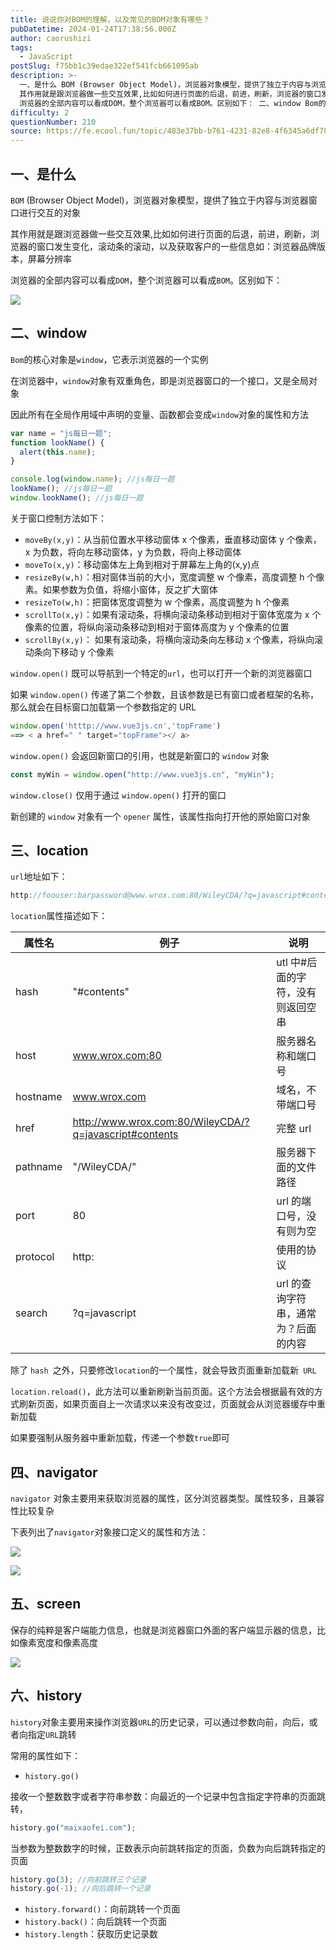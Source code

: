 ```yaml
---
title: 说说你对BOM的理解，以及常见的BOM对象有哪些？
pubDatetime: 2024-01-24T17:38:56.000Z
author: caorushizi
tags:
  - JavaScript
postSlug: f75bb1c39edae322ef541fcb661095ab
description: >-
  一、是什么 BOM (Browser Object Model)，浏览器对象模型，提供了独立于内容与浏览器窗口进行交互的对象
  其作用就是跟浏览器做一些交互效果,比如如何进行页面的后退，前进，刷新，浏览器的窗口发生变化，滚动条的滚动，以及获取客户的一些信息如：浏览器品牌版本，屏幕分辨率
  浏览器的全部内容可以看成DOM，整个浏览器可以看成BOM。区别如下： 二、window Bom的核心对象是wind
difficulty: 2
questionNumber: 210
source: https://fe.ecool.fun/topic/483e37bb-b761-4231-82e8-4f6345a6df78
---
```


## 一、是什么

`BOM` (Browser Object Model)，浏览器对象模型，提供了独立于内容与浏览器窗口进行交互的对象

其作用就是跟浏览器做一些交互效果,比如如何进行页面的后退，前进，刷新，浏览器的窗口发生变化，滚动条的滚动，以及获取客户的一些信息如：浏览器品牌版本，屏幕分辨率

浏览器的全部内容可以看成`DOM`，整个浏览器可以看成`BOM`。区别如下：

![](https://static.ecool.fun//article/cb0c5ea4-db38-4753-812e-297289372881.png)

## 二、window

`Bom`的核心对象是`window`，它表示浏览器的一个实例

在浏览器中，`window`对象有双重角色，即是浏览器窗口的一个接口，又是全局对象

因此所有在全局作用域中声明的变量、函数都会变成`window`对象的属性和方法

```js
var name = "js每日一题";
function lookName() {
  alert(this.name);
}

console.log(window.name); //js每日一题
lookName(); //js每日一题
window.lookName(); //js每日一题
```

关于窗口控制方法如下：

- `moveBy(x,y)`：从当前位置水平移动窗体 x 个像素，垂直移动窗体 y 个像素，x 为负数，将向左移动窗体，y 为负数，将向上移动窗体
- `moveTo(x,y)`：移动窗体左上角到相对于屏幕左上角的(x,y)点
- `resizeBy(w,h)`：相对窗体当前的大小，宽度调整 w 个像素，高度调整 h 个像素。如果参数为负值，将缩小窗体，反之扩大窗体
- `resizeTo(w,h)`：把窗体宽度调整为 w 个像素，高度调整为 h 个像素
- `scrollTo(x,y)`：如果有滚动条，将横向滚动条移动到相对于窗体宽度为 x 个像素的位置，将纵向滚动条移动到相对于窗体高度为 y 个像素的位置
- `scrollBy(x,y)`： 如果有滚动条，将横向滚动条向左移动 x 个像素，将纵向滚动条向下移动 y 个像素

`window.open()` 既可以导航到一个特定的`url`，也可以打开一个新的浏览器窗口

如果 `window.open()` 传递了第二个参数，且该参数是已有窗口或者框架的名称，那么就会在目标窗口加载第一个参数指定的 URL

```js
window.open('htttp://www.vue3js.cn','topFrame')
==> < a href=" " target="topFrame"></ a>
```

`window.open()` 会返回新窗口的引用，也就是新窗口的 `window` 对象

```js
const myWin = window.open("http://www.vue3js.cn", "myWin");
```

`window.close()` 仅用于通过 `window.open()` 打开的窗口

新创建的 `window` 对象有一个 `opener` 属性，该属性指向打开他的原始窗口对象

## 三、location

`url`地址如下：

```js
http://foouser:barpassword@www.wrox.com:80/WileyCDA/?q=javascript#contents
```

`location`属性描述如下：

| 属性名   | 例子                                                   | 说明                                 |
| -------- | ------------------------------------------------------ | ------------------------------------ |
| hash     | "#contents"                                            | utl 中#后面的字符，没有则返回空串    |
| host     | www.wrox.com:80                                        | 服务器名称和端口号                   |
| hostname | www.wrox.com                                           | 域名，不带端口号                     |
| href     | http://www.wrox.com:80/WileyCDA/?q=javascript#contents | 完整 url                             |
| pathname | "/WileyCDA/"                                           | 服务器下面的文件路径                 |
| port     | 80                                                     | url 的端口号，没有则为空             |
| protocol | http:                                                  | 使用的协议                           |
| search   | ?q=javascript                                          | url 的查询字符串，通常为？后面的内容 |

除了 `hash `之外，只要修改`location`的一个属性，就会导致页面重新加载新` URL`

`location.reload()`，此方法可以重新刷新当前页面。这个方法会根据最有效的方式刷新页面，如果页面自上一次请求以来没有改变过，页面就会从浏览器缓存中重新加载

如果要强制从服务器中重新加载，传递一个参数`true`即可

## 四、navigator

`navigator` 对象主要用来获取浏览器的属性，区分浏览器类型。属性较多，且兼容性比较复杂

下表列出了`navigator`对象接口定义的属性和方法：

![](https://static.ecool.fun//article/546c5d88-2583-44b4-9d98-189cf23f3f42.png)

![](https://static.ecool.fun//article/89452e1d-6aba-4b51-9587-5da493a116db.png)

## 五、screen

保存的纯粹是客户端能力信息，也就是浏览器窗口外面的客户端显示器的信息，比如像素宽度和像素高度

![](https://static.ecool.fun//article/edcda89c-e6e1-4cb3-97e3-95478c640f59.png)

## 六、history

`history`对象主要用来操作浏览器`URL`的历史记录，可以通过参数向前，向后，或者向指定`URL`跳转

常用的属性如下：

- `history.go()`

接收一个整数数字或者字符串参数：向最近的一个记录中包含指定字符串的页面跳转，

```js
history.go("maixaofei.com");
```

当参数为整数数字的时候，正数表示向前跳转指定的页面，负数为向后跳转指定的页面

```js
history.go(3); //向前跳转三个记录
history.go(-1); //向后跳转一个记录
```

- `history.forward()`：向前跳转一个页面
- `history.back()`：向后跳转一个页面
- `history.length`：获取历史记录数
